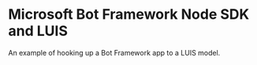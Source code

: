 # Microsoft Bot Framework Node SDK and LUIS

An example of hooking up a Bot Framework app to a LUIS model.



